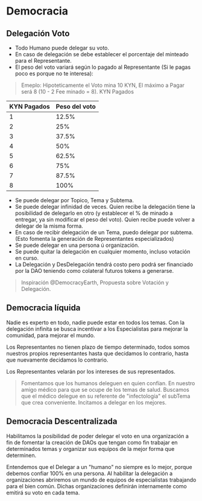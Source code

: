 # Democracia

## Delegación Voto

- Todo Humano puede delegar su voto.
- En caso de delegación se debe establecer el porcentaje del minteado para el Representante.
- El peso del voto variará según lo pagado al Representante (Si le pagas poco es porque no te interesa):

> Emeplo: Hipoteticamente el Voto mina 10 KYN, El máximo a Pagar será 8 (10 - 2 Fee minado = 8).
KYN Pagados


|KYN Pagados |Peso del voto |
|------------|--------------|
| 1 | 12.5% |
| 2	| 25%
| 3	| 37.5%
| 4	| 50%
| 5	| 62.5%
| 6	| 75%
| 7	| 87.5%
| 8	| 100%


- Se puede delegar por Topico, Tema y Subtema.
- Se puede delegar infinidad de veces. Quien recibe la delegación tiene la posibilidad de delegarlo en otro (y establecer el % de minado a entregar, ya sin modificar el peso del voto). Quien recibe puede volver a delegar de la misma forma.
- En caso de recibir delegación de un Tema, puedo delegar por subtema. (Esto fomenta la generación de Representantes especializados)
- Se puede delegar en una persona ú organización.
- Se puede quitar la delegación en cualquier momento, incluso votación en curso.
- La Delegación y DesDelegación tendrá costo pero podrá ser financiado por la DAO teniendo como colateral futuros tokens a generarse.

> Inspiración @DemocracyEarth, Propuesta sobre Votación y Delegación.

## Democracia líquida

Nadie es experto en todo, nadie puede estar en todos los temas. Con la delegación infinita se busca incentivar a los Especialistas para mejorar la comunidad, para mejorar el mundo.  

Los Representantes no tienen plazo de tiempo determinado, todos somos nuestros propios representantes hasta que decidamos lo contrario, hasta que nuevamente decidamos lo contrario.  

Los Representantes velarán por los intereses de sus representados.  


> Fomentamos que los humanos deleguen en quien confían. En nuestro amigo médico para que se ocupe de los temas de salud. Buscamos que el médico delegue en su referente de "infectología" el subTema que crea conveniente. Incitamos a delegar en los mejores.

## Democracia Descentralizada

Habilitamos la posibilidad de poder delegar el voto en una organización a fin de fomentar la creación de DAOs que tengan como fin trabajar en determinados temas y organizar sus equipos de la mejor forma que determinen.  

Entendemos que el Delegar a un "humano" no siempre es lo mejor, porque debemos confiar 100% en una persona. Al habilitar la delegación a organizaciones abriremos un mundo de equipos de especialistas trabajando para el bien común. Dichas organizaciones definirán internamente como emitirá su voto en cada tema.
